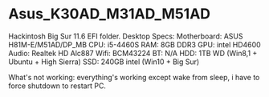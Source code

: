 # Asus_K30AD_M31AD_M51AD
Hackintosh Big Sur 11.6 EFI folder.
Desktop Specs:
Motherboard: ASUS H81M-E/M51AD/DP_MB
CPU: i5-4460S
RAM: 8GB DDR3
GPU: intel HD4600
Audio: Realtek HD Alc887
Wifi: BCM43224
BT: N/A
HDD: 1TB WD (Win8,1 + Ubuntu + High Sierra)
SSD: 240GB intel (Win10 + Big Sur)

What's not working:
everything's working except wake from sleep, i have to force shutdown to restart PC.

